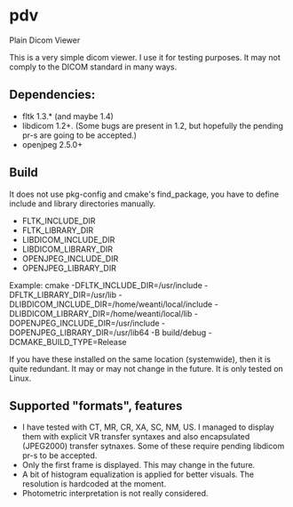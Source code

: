 # pdv
Plain Dicom Viewer

This is a very simple dicom viewer. I use it for testing purposes. It may not comply to the DICOM standard in many ways.

## Dependencies:
* fltk 1.3.* (and maybe 1.4)
* libdicom 1.2+. (Some bugs are present in 1.2, but hopefully the pending pr-s are going to be accepted.)
* openjpeg 2.5.0+

## Build
It does not use pkg-config and cmake's find_package, you have to define include and library directories manually.
* FLTK_INCLUDE_DIR
* FLTK_LIBRARY_DIR
* LIBDICOM_INCLUDE_DIR
* LIBDICOM_LIBRARY_DIR
* OPENJPEG_INCLUDE_DIR
* OPENJPEG_LIBRARY_DIR

Example:
cmake -DFLTK_INCLUDE_DIR=/usr/include -DFLTK_LIBRARY_DIR=/usr/lib -DLIBDICOM_INCLUDE_DIR=/home/weanti/local/include -DLIBDICOM_LIBRARY_DIR=/home/weanti/local/lib -DOPENJPEG_INCLUDE_DIR=/usr/include -DOPENJPEG_LIBRARY_DIR=/usr/lib64 -B build/debug -DCMAKE_BUILD_TYPE=Release

If you have these installed on the same location (systemwide), then it is quite redundant. It may or may not change in the future.
It is only tested on Linux.

## Supported "formats", features
* I have tested with CT, MR, CR, XA, SC, NM, US. I managed to display them with explicit VR transfer syntaxes and also encapsulated (JPEG2000) transfer sytnaxes. Some of these require pending libdicom pr-s to be accepted.
* Only the first frame is displayed. This may change in the future.
* A bit of histogram equalization is applied for better visuals. The resolution is hardcoded at the moment.
* Photometric interpretation is not really considered.  
